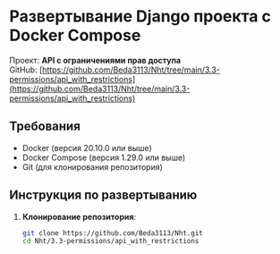 # Развертывание Django проекта с Docker Compose

Проект: **API с ограничениями прав доступа**  
GitHub: [https://github.com/Beda3113/Nht/tree/main/3.3-permissions/api_with_restrictions](https://github.com/Beda3113/Nht/tree/main/3.3-permissions/api_with_restrictions)

## Требования

- Docker (версия 20.10.0 или выше)
- Docker Compose (версия 1.29.0 или выше)
- Git (для клонирования репозитория)

## Инструкция по развертыванию

1. **Клонирование репозитория**:
   ```bash
   git clone https://github.com/Beda3113/Nht.git
   cd Nht/3.3-permissions/api_with_restrictions
   
